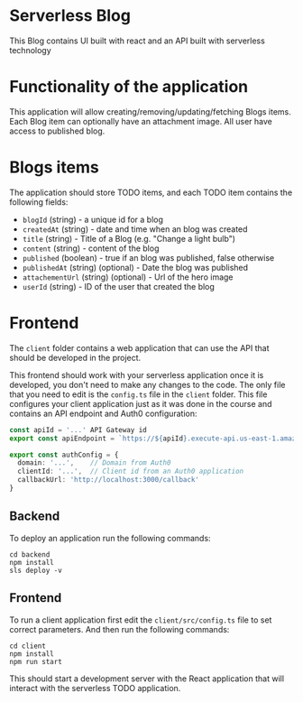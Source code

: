 # Serverless Blog

This Blog contains UI built with react and an API built with serverless technology

# Functionality of the application

This application will allow creating/removing/updating/fetching Blogs items. Each Blog item can optionally have an attachment image. All user have access to published blog.

# Blogs items

The application should store TODO items, and each TODO item contains the following fields:

* `blogId` (string) - a unique id for a blog
* `createdAt` (string) - date and time when an blog was created
* `title` (string) - Title of a Blog (e.g. "Change a light bulb")
* `content` (string) - content of the blog
* `published` (boolean) - true if an blog was published, false otherwise
* `publishedAt` (string) (optional) - Date the blog was published
* `attachementUrl` (string) (optional) - Url of the hero image
* `userId` (string) - ID of the user that created the blog

# Frontend

The `client` folder contains a web application that can use the API that should be developed in the project.

This frontend should work with your serverless application once it is developed, you don't need to make any changes to the code. The only file that you need to edit is the `config.ts` file in the `client` folder. This file configures your client application just as it was done in the course and contains an API endpoint and Auth0 configuration:

```ts
const apiId = '...' API Gateway id
export const apiEndpoint = `https://${apiId}.execute-api.us-east-1.amazonaws.com/dev`

export const authConfig = {
  domain: '...',    // Domain from Auth0
  clientId: '...',  // Client id from an Auth0 application
  callbackUrl: 'http://localhost:3000/callback'
}
```

## Backend

To deploy an application run the following commands:

```
cd backend
npm install
sls deploy -v
```

## Frontend

To run a client application first edit the `client/src/config.ts` file to set correct parameters. And then run the following commands:

```
cd client
npm install
npm run start
```

This should start a development server with the React application that will interact with the serverless TODO application.
